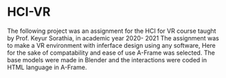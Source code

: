 # HCI-VR
The following project was an assignment for the HCI for VR course taught by Prof. Keyur Sorathia, in academic year 2020- 2021
The assignment was to make a VR environment with inferface design using any software, Here for the sake of compatability and ease of use A-Frame was selected.
The base models were made in Blender and the interactions were coded in HTML language in A-Frame.
